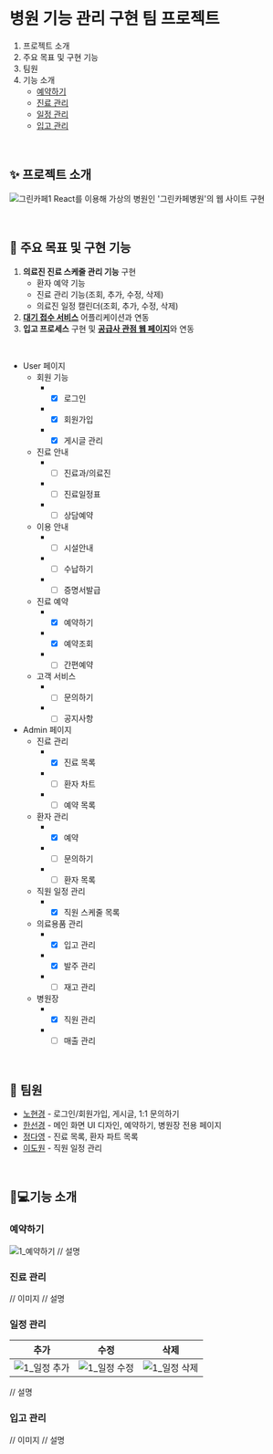 # 병원 기능 관리 구현 팀 프로젝트
1. 프로젝트 소개
2. 주요 목표 및 구현 기능
3. 팀원
4. 기능 소개
   - [예약하기](#예약하기)
   - [진료 관리](#진료-관리)
   - [일정 관리](#일정-관리)
   - [입고 관리](#입고-관리)

</br>

## ✨ 프로젝트 소개
![그린카페1](https://github.com/user-attachments/assets/6417ee5b-882e-4532-9797-eb990afea87b)
React를 이용해 가상의 병원인 '그린카페병원'의 웹 사이트 구현

</br>

## 📌 주요 목표 및 구현 기능
1. **의료진 진료 스케줄 관리 기능** 구현
    - 환자 예약 기능
    - 진료 관리 기능(조회, 추가, 수정, 삭제)
    - 의료진 일정 캘린더(조회, 추가, 수정, 삭제)
2. <u>**대기 접수 서비스**</u> 어플리케이션과 연동
3. **입고 프로세스** 구현 및 <u>**공급사 관점 웹 페이지**</u>와 연동

</br>

- User 페이지
  - 회원 기능
     - - [x] 로그인
     - - [x] 회원가입
     - - [x] 게시글 관리
   - 진료 안내
      - - [ ] 진료과/의료진
      - - [ ] 진료일정표
      - - [ ] 상담예약
   - 이용 안내
      - - [ ] 시설안내
      - - [ ] 수납하기
      - - [ ] 증명서발급
   - 진료 예약
      - - [x] 예약하기
      - - [x] 예약조회
      - - [ ] 간편예약
   - 고객 서비스
      - - [ ] 문의하기
      - - [ ] 공지사항
- Admin 페이지
   - 진료 관리
      - - [x] 진료 목록
      - - [ ] 환자 차트
      - - [ ] 예약 목록
   - 환자 관리
      - - [x] 예약
      - - [ ] 문의하기
      - - [ ] 환자 목록
   - 직원 일정 관리
      - - [x] 직원 스케줄 목록
   - 의료용품 관리
      - - [x] 입고 관리
      - - [x] 발주 관리
      - - [ ] 재고 관리
    - 병원장
      - - [x] 직원 관리
      - - [ ] 매출 관리 

</br>

## 👬 팀원
- [<u>노현경</u>](https://github.com/nohk1113) - 로그인/회원가입, 게시글, 1:1 문의하기
- [<u>한선경</u>](https://github.com/sunkh964)  - 메인 화면 UI 디자인, 예약하기, 병원장 전용 페이지
- [<u>정다영</u>](https://github.com/da9630jj) - 진료 목록, 환자 파트 목록
- [<u>이도원</u>](https://github.com/nubbp) - 직원 일정 관리

</br>

## 🔧💻기능 소개

### 예약하기
![1_예약하기](https://github.com/user-attachments/assets/e48b7ffc-5e8f-4b35-a83d-cc5bbbc6b7c4)
// 설명

### 진료 관리
// 이미지
// 설명

### 일정 관리

| 추가 | 수정 | 삭제 |
| --- | --- | --- |
| ![1_일정 추가](https://github.com/user-attachments/assets/b43b93cb-8c8f-498a-abcf-8a9f8bc5a434) | ![1_일정 수정](https://github.com/user-attachments/assets/c7801b9e-92b2-4ebf-a03c-a28c12d4d7b3) | ![1_일정 삭제](https://github.com/user-attachments/assets/21366a98-c5e7-4738-ba9c-630bea05490e) |

// 설명

### 입고 관리
// 이미지
// 설명
